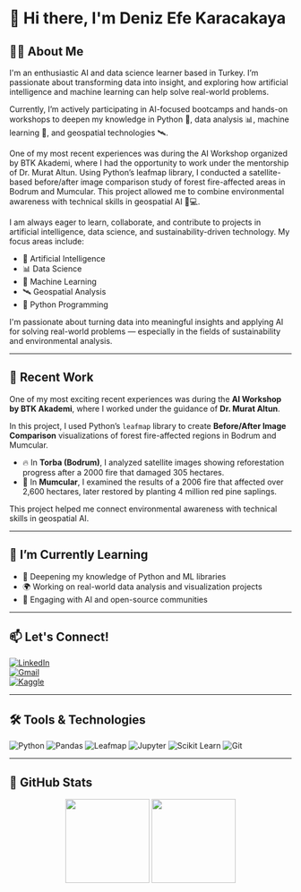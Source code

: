 # 👋 Hi there, I'm Deniz Efe Karacakaya

## 👨‍💻 About Me
I'm an enthusiastic AI and data science learner based in Turkey. I’m passionate about transforming data into insight, and exploring how artificial intelligence and machine learning can help solve real-world problems.

Currently, I’m actively participating in AI-focused bootcamps and hands-on workshops to deepen my knowledge in Python 🐍, data analysis 📊, machine learning 🤖, and geospatial technologies 🛰️.

One of my most recent experiences was during the AI Workshop organized by BTK Akademi, where I had the opportunity to work under the mentorship of Dr. Murat Altun. Using Python’s leafmap library, I conducted a satellite-based before/after image comparison study of forest fire-affected areas in Bodrum and Mumcular. This project allowed me to combine environmental awareness with technical skills in geospatial AI 🌱💻.

I am always eager to learn, collaborate, and contribute to projects in artificial intelligence, data science, and sustainability-driven technology. My focus areas include:

- 🤖 Artificial Intelligence  
- 📊 Data Science  
- 🧠 Machine Learning  
- 🛰️ Geospatial Analysis  
- 🐍 Python Programming  

I'm passionate about turning data into meaningful insights and applying AI for solving real-world problems — especially in the fields of sustainability and environmental analysis.

---

## 🧪 Recent Work

One of my most exciting recent experiences was during the **AI Workshop by BTK Akademi**, where I worked under the guidance of **Dr. Murat Altun**.  

In this project, I used Python’s `leafmap` library to create **Before/After Image Comparison** visualizations of forest fire-affected regions in Bodrum and Mumcular.  

- 🔥 In **Torba (Bodrum)**, I analyzed satellite images showing reforestation progress after a 2000 fire that damaged 305 hectares.  
- 🌲 In **Mumcular**, I examined the results of a 2006 fire that affected over 2,600 hectares, later restored by planting 4 million red pine saplings.

This project helped me connect environmental awareness with technical skills in geospatial AI.

---

## 🌱 I’m Currently Learning

- 📌 Deepening my knowledge of Python and ML libraries  
- 🌍 Working on real-world data analysis and visualization projects  
- 🤝 Engaging with AI and open-source communities

---

## 📫 Let's Connect!

[![LinkedIn](https://img.shields.io/badge/LinkedIn-Connect-blue?style=flat-square&logo=linkedin)](https://www.linkedin.com/in/deniz-efe-karacakaya-44858531b)  
[![Gmail](https://img.shields.io/badge/Gmail-Mail-red?style=flat-square&logo=gmail)](mailto:denizefekaracakaya@gmail.com)  
[![Kaggle](https://img.shields.io/badge/Kaggle-Profile-blue?style=flat-square&logo=kaggle)](https://www.kaggle.com/denizefekaracakaya)

---

## 🛠️ Tools & Technologies

![Python](https://img.shields.io/badge/-Python-3776AB?style=for-the-badge&logo=python&logoColor=white)
![Pandas](https://img.shields.io/badge/-Pandas-150458?style=for-the-badge&logo=pandas)
![Leafmap](https://img.shields.io/badge/-Leafmap-4CAF50?style=for-the-badge)
![Jupyter](https://img.shields.io/badge/-Jupyter-F37626?style=for-the-badge&logo=jupyter&logoColor=white)
![Scikit Learn](https://img.shields.io/badge/-Scikit%20Learn-F7931E?style=for-the-badge&logo=scikit-learn&logoColor=white)
![Git](https://img.shields.io/badge/-Git-F05032?style=for-the-badge&logo=git&logoColor=white)

---

## 📌 GitHub Stats

<p align="center">
  <img src="https://github-readme-stats.vercel.app/api?username=denizefe&show_icons=true&theme=default" height="150"/>
  <img src="https://github-readme-stats.vercel.app/api/top-langs/?username=denizefe&layout=compact" height="150"/>
</p>
